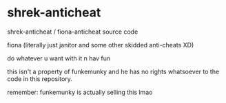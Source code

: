 # shrek-anticheat
shrek-anticheat / fiona-anticheat source code

fiona (literally just janitor and some other skidded anti-cheats XD)

do whatever u want with it n hav fun

this isn't a property of funkemunky and he has no rights whatsoever to the code in this repository.

remember: funkemunky is actually selling this lmao
